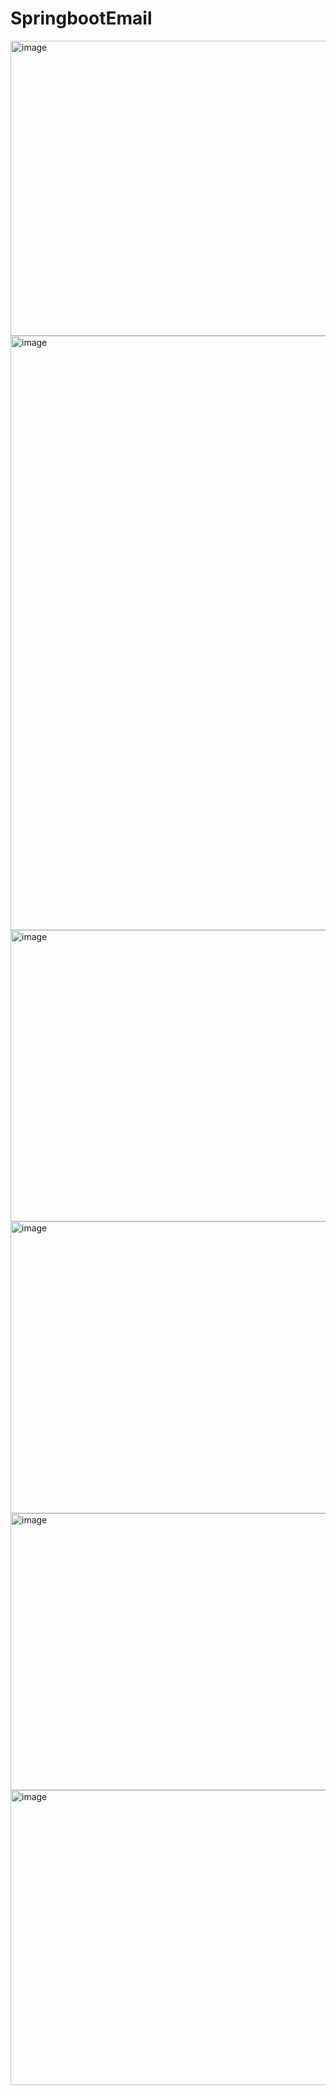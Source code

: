 # SpringbootEmail

<img width="956" height="472" alt="image" src="https://github.com/user-attachments/assets/75281c1f-ff7a-4245-8ca9-3f18a5b63161" />
<img width="1916" height="951" alt="image" src="https://github.com/user-attachments/assets/fb7137cd-c329-4308-b53a-4d3257395b0c" />
<img width="959" height="466" alt="image" src="https://github.com/user-attachments/assets/aef178a6-92b5-4857-9cdf-c3fa58121928" />
<img width="959" height="467" alt="image" src="https://github.com/user-attachments/assets/2ed663c9-1821-4df7-bfe3-210cda4f9548" />
<img width="959" height="443" alt="image" src="https://github.com/user-attachments/assets/752fd923-cd79-4d47-8a72-ae18799aaec9" />
<img width="957" height="472" alt="image" src="https://github.com/user-attachments/assets/42b068f8-3f03-4597-9035-d038874167b9" />








